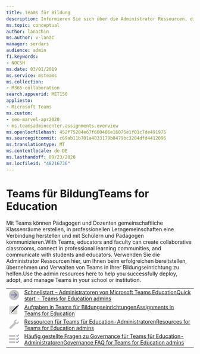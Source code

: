 ```yaml
---
title: Teams für Bildung
description: Informieren Sie sich über die Administrator Ressourcen, die Ihnen bei der erfolgreichen Bereitstellung, Übernahme und Verwaltung von Teams in ihrer Schule oder Institution zur Verfügung stehen.
ms.topic: conceptual
author: lanachin
ms.author: v-lanac
manager: serdars
audience: admin
f1.keywords:
- NOCSH
ms.date: 03/01/2019
ms.service: msteams
ms.collection:
- M365-collaboration
search.appverid: MET150
appliesto:
- Microsoft Teams
ms.custom:
- seo-marvel-apr2020
- ms.teamsadmincenter.assignments.overview
ms.openlocfilehash: 452f75284e67f600406e16075e1f01c7de491975
ms.sourcegitcommit: c69ab11b701a4833179b8479bc3204dfd4412096
ms.translationtype: MT
ms.contentlocale: de-DE
ms.lasthandoff: 09/23/2020
ms.locfileid: "48216736"
---
```

# <a name="teams-for-education"></a><span data-ttu-id="95af3-103">Teams für Bildung</span><span class="sxs-lookup"><span data-stu-id="95af3-103">Teams for Education</span></span>

<span data-ttu-id="95af3-104">Mit Teams können Pädagogen und Dozenten gemeinschaftliche Klassenräume erstellen, in professionellen Lerngemeinschaften eine Verbindung herstellen und mit Schülern und Pädagogen kommunizieren.</span><span class="sxs-lookup"><span data-stu-id="95af3-104">With Teams, educators and faculty can create collaborative classrooms, connect in professional learning communities, and communicate with students and educators.</span></span> <span data-ttu-id="95af3-105">Verwenden Sie die Administrator Ressourcen hier, um Ihnen beim erfolgreichen bereitstellen, übernehmen und Verwalten von Teams in Ihrer Bildungseinrichtung zu helfen.</span><span class="sxs-lookup"><span data-stu-id="95af3-105">Use the admin resources here to help you successfully deploy, adopt, and manage Teams in your school or institution.</span></span> 


|               |               |
| ------------- | ------------- |
| ![Pfeil-rechts-2-Teams](../media/arrow-right-2-teams.svg)  |  [<span data-ttu-id="95af3-107">Schnellstart – Administratoren von Microsoft Teams Education</span><span class="sxs-lookup"><span data-stu-id="95af3-107">Quick start - Teams for Education admins</span></span>](https://docs.microsoft.com/microsoftteams/teams-quick-start-edu) |
| ![Registrieren – Teams](../media/sign-up-teams.svg) | [<span data-ttu-id="95af3-109">Aufgaben in Teams für Bildungseinrichtungen</span><span class="sxs-lookup"><span data-stu-id="95af3-109">Assignments in Teams for Education</span></span>](https://docs.microsoft.com/microsoftteams/expand-teams-across-your-org/assignments-in-teams) |
| ![Toolbox](../media/toolbox.svg)  |  [<span data-ttu-id="95af3-111">Ressourcen für Teams für Education-Administratoren</span><span class="sxs-lookup"><span data-stu-id="95af3-111">Resources for Teams for Education admins</span></span>](https://docs.microsoft.com/microsoftteams/resources-teams-edu) |
| ![Aufgaben-Checkliste – Planung – Teams](../media/task-checklist-planning-teams.svg)  |  [<span data-ttu-id="95af3-113">Häufig gestellte Fragen zu Governance für Teams für Education-Administratoren</span><span class="sxs-lookup"><span data-stu-id="95af3-113">Governance FAQ for Teams for Education admins</span></span>](https://docs.microsoft.com/microsoftteams/plan-teams-governance-edu) |

